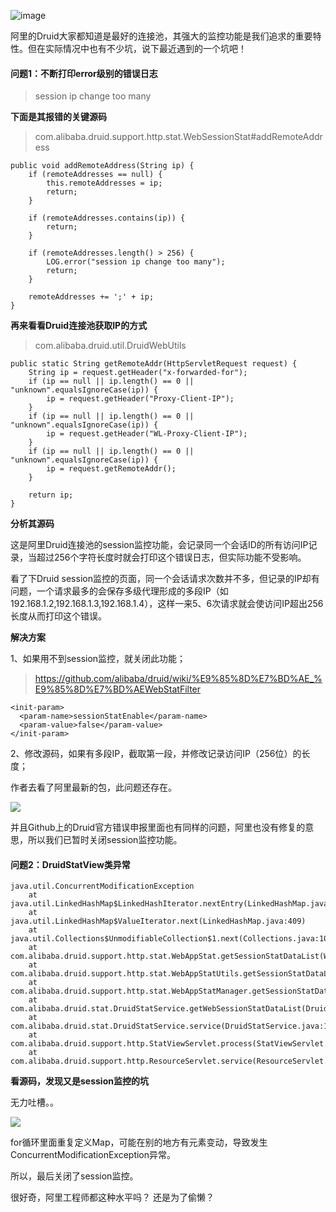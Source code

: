 ![image](http://img.javastack.cn/18-2-4/38258738.jpg)

阿里的Druid大家都知道是最好的连接池，其强大的监控功能是我们追求的重要特性。但在实际情况中也有不少坑，说下最近遇到的一个坑吧！

#### 问题1：不断打印error级别的错误日志

> session ip change too many

**下面是其报错的关键源码**

> com.alibaba.druid.support.http.stat.WebSessionStat#addRemoteAddress

```
public void addRemoteAddress(String ip) {
    if (remoteAddresses == null) {
        this.remoteAddresses = ip;
        return;
    }

    if (remoteAddresses.contains(ip)) {
        return;
    }

    if (remoteAddresses.length() > 256) {
        LOG.error("session ip change too many");
        return;
    }

    remoteAddresses += ';' + ip;
}
```

**再来看看Druid连接池获取IP的方式**

> com.alibaba.druid.util.DruidWebUtils

```
public static String getRemoteAddr(HttpServletRequest request) {
    String ip = request.getHeader("x-forwarded-for");
    if (ip == null || ip.length() == 0 || "unknown".equalsIgnoreCase(ip)) {
        ip = request.getHeader("Proxy-Client-IP");
    }
    if (ip == null || ip.length() == 0 || "unknown".equalsIgnoreCase(ip)) {
        ip = request.getHeader("WL-Proxy-Client-IP");
    }
    if (ip == null || ip.length() == 0 || "unknown".equalsIgnoreCase(ip)) {
        ip = request.getRemoteAddr();
    }

    return ip;
}
```

**分析其源码**

这是阿里Druid连接池的session监控功能，会记录同一个会话ID的所有访问IP记录，当超过256个字符长度时就会打印这个错误日志，但实际功能不受影响。

看了下Druid session监控的页面，同一个会话请求次数并不多，但记录的IP却有问题，一个请求最多的会保存多级代理形成的多段IP（如192.168.1.2,192.168.1.3,192.168.1.4），这样一来5、6次请求就会使访问IP超出256长度从而打印这个错误。

**解决方案**

1、如果用不到session监控，就关闭此功能；

> https://github.com/alibaba/druid/wiki/%E9%85%8D%E7%BD%AE_%E9%85%8D%E7%BD%AEWebStatFilter

```
<init-param>
  <param-name>sessionStatEnable</param-name>
  <param-value>false</param-value>
</init-param>
```

2、修改源码，如果有多段IP，截取第一段，并修改记录访问IP（256位）的长度；

作者去看了阿里最新的包，此问题还存在。

![](http://img.javastack.cn/18-1-29/92452744.jpg)

并且Github上的Druid官方错误申报里面也有同样的问题，阿里也没有修复的意思，所以我们已暂时关闭session监控功能。


#### 问题2：DruidStatView类异常

```
java.util.ConcurrentModificationException
    at java.util.LinkedHashMap$LinkedHashIterator.nextEntry(LinkedHashMap.java:394)
    at java.util.LinkedHashMap$ValueIterator.next(LinkedHashMap.java:409)
    at java.util.Collections$UnmodifiableCollection$1.next(Collections.java:1067)
    at com.alibaba.druid.support.http.stat.WebAppStat.getSessionStatDataList(WebAppStat.java:504)
    at com.alibaba.druid.support.http.stat.WebAppStatUtils.getSessionStatDataList(WebAppStatUtils.java:64)
    at com.alibaba.druid.support.http.stat.WebAppStatManager.getSessionStatData(WebAppStatManager.java:100)
    at com.alibaba.druid.stat.DruidStatService.getWebSessionStatDataList(DruidStatService.java:205)
    at com.alibaba.druid.stat.DruidStatService.service(DruidStatService.java:161)
    at com.alibaba.druid.support.http.StatViewServlet.process(StatViewServlet.java:162)
    at com.alibaba.druid.support.http.ResourceServlet.service(ResourceServlet.java:253)
```

**看源码，发现又是session监控的坑**

无力吐槽。。

![](http://img.javastack.cn/18-1-29/83615861.jpg)

for循环里面重复定义Map，可能在别的地方有元素变动，导致发生ConcurrentModificationException异常。

所以，最后关闭了session监控。

很好奇，阿里工程师都这种水平吗？
还是为了偷懒？
